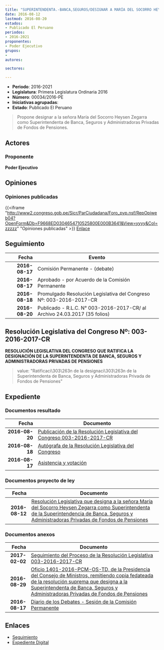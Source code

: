 ```yaml
---
title: "SUPERINTENDENTA.-BANCA,SEGUROS/DESIGNAR A MARÍA DEL SOCORRO HEYSEN ZEGARRA"
date: 2016-08-12
lastmod: 2016-08-20
estados:
- Publicado El Peruano
periodos:
- 2016-2021
proponentes:
- Poder Ejecutivo
grupos:
- 
autores:

sectores:

---
```

- **Periodo**: 2016-2021
- **Legislatura**: Primera Legislatura Ordinaria 2016
- **Número**: 00034/2016-PE
- **Iniciativas agrupadas**: 
- **Estado**: Publicado El Peruano

> Propone designar a la señora María del Socorro Heysen Zegarra como Superintendenta de Banca, Seguros y Administradoras Privadas de Fondos de Pensiones.


## Actores

### Proponente

**Poder Ejecutivo**

## Opiniones

### Opiniones publicadas

{{<iframe "http://www2.congreso.gob.pe/Sicr/ParCiudadana/Foro_pvp.nsf/RepOpiweb04?OpenForm&Db=F9668ED0304654710525800E000B3641&View=yyyy&Col=zzzzz" "Opiniones publicadas" >}}
[Enlace](http://www2.congreso.gob.pe/Sicr/ParCiudadana/Foro_pvp.nsf/RepOpiweb04?OpenForm&Db=F9668ED0304654710525800E000B3641&View=yyyy&Col=zzzzz)


## Seguimiento

| Fecha | Evento |
|------:|--------|
| **2016-08-17** | Comisión Permanente - (debate) |
| **2016-08-17** | Aprobado - por Acuerdo de la Comisión Permanente |
| **2016-08-18** | Promulgado Resolución Legislativa del Congreso Nº: 003-2016-2017-CR |
| **2016-08-20** | Publicado - R.L.C. N° 003-2016-2017-CR/ al Archivo 24.03.2017 (35 folios) |

## Resolución Legislativa del Congreso Nº: 003-2016-2017-CR

**RESOLUCIÓN LEGISLATIVA DEL CONGRESO QUE RATIFICA LA DESIGNACIÓN DE LA SUPERINTENDENTA DE BANCA, SEGUROS Y ADMINISTRADORAS PRIVADAS DE PENSIONES**

> value: "Ratificaci\303\263n de la designaci\303\263n de la Superintendenta de Banca, Seguros y Administradoras Privada de Fondos de Pensiones"


## Expediente

### Documentos resultado

| Fecha | Documento |
|------:|-----------|
| **2016-08-20** | [Publicación de la Resolución Legislativa del Congreso 003-2016-2017-CR](http://www.leyes.congreso.gob.pe/Documentos/2016_2021/Resolucion_Legislativa_del_Congreso/RLC-003-2016-2017-CR.pdf) |
| **2016-08-18** | [Autógrafa de la Resolución Legislativa del Congreso](http://www.leyes.congreso.gob.pe/Documentos/2016_2021/Autografas/Ley_y_de_Resolucion_Legislativa/AU0003420160818.pdf) |
| **2016-08-17** | [Asistencia y votación](http://www.leyes.congreso.gob.pe/Documentos/2016_2021/Asistencia_y_Votacion/Proyectos_de_Ley/AV0003420160817.pdf) |

### Documentos proyecto de ley

| Fecha | Documento |
|------:|-----------|
| **2016-08-12** | [Resolución Legislativa que designa a la señora María del Socorro Heysen Zegarra como Superintendenta de la Superintendencia de Banca, Seguros y Administradoras Privadas de Fondos de Pensiones](http://www.leyes.congreso.gob.pe/Documentos/2016_2021/Proyectos_de_Ley_y_de_Resoluciones_Legislativas/PL00034_20160812.pdf) |

### Documentos anexos

| Fecha | Documento |
|------:|-----------|
| **2017-02-02** | [Seguimiento del Proceso de la Resolución Legislativa 003-2016-2017-CR](http://w2kleg01.congreso.net/Sicr/TraDocEstProc/Contdoc03_2011.nsf/0/5f32b6c19583bf55052580bc00024947/$FILE/00034PL20170202.pdf) |
| **2016-08-29** | [Oficio 1401-2016-PCM-OS-TD, de la Presidencia del Consejo de Ministros, remitiendo copia fedateada de la resolución suprema que designa a la Superintendenta de Banca, Seguros y Administradoras Privadas de Fondos de Pensiones](http://www.leyes.congreso.gob.pe/Documentos/2016_2021/Oficios/Otras_Instituciones/OFICIO-1401-2016-PCM-OS-TD.pdf) |
| **2016-08-17** | [Diario de los Debates - Sesión de la Comisión Permanente](http://www2.congreso.gob.pe/Sicr/DiarioDebates/Publicad.nsf/SesionesPleno/05256D6E0073DFE905258012007EB410/$FILE/PER-2016-1.pdf) |

## Enlaces

- [Seguimiento](http://www2.congreso.gob.pe/Sicr/TraDocEstProc/CLProLey2016.nsf/f7fff46988ca05b1052578e100829cc7/0ccfb11a9fb4fad50525800e000c27cc?OpenDocument)
- [Expediente Digital](http://www2.congreso.gob.pe/Sicr/TraDocEstProc/CLProLey2016.nsf/f7fff46988ca05b1052578e100829cc7/0ccfb11a9fb4fad50525800e000c27cc?OpenDocument&Click=05257FB7005EB655.eb71d0cf91d8294e05256cdf006b5706/$Body/0.1C6C)

